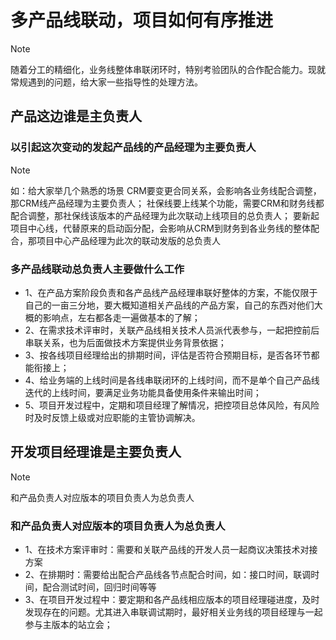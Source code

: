 # 多产品线联动，项目如何有序推进

> [!note]
>
> 随着分工的精细化，业务线整体串联闭环时，特别考验团队的合作配合能力。现就常规遇到的问题，给大家一些指导性的处理方法。

## 产品这边谁是主负责人

### 以引起这次变动的发起产品线的产品经理为主要负责人

> [!note]
>
> 如：给大家举几个熟悉的场景
> CRM要变更合同关系，会影响各业务线配合调整，那CRM线产品经理为主要负责人；
> 社保线要上线某个功能，需要CRM和财务线都配合调整，那社保线该版本的产品经理为此次联动上线项目的总负责人；
> 要新起项目中心线，代替原来的启动函分配，会影响从CRM到财务到各业务线的整体配合，那项目中心产品经理为此次的联动发版的总负责人

### 多产品线联动总负责人主要做什么工作

- 1、在产品方案阶段负责和各产品线产品经理串联好整体的方案，不能仅限于自己的一亩三分地，要大概知道相关产品线的产品方案，自己的东西对他们大概的影响点，左右都各走一遍做基本的了解；
- 2、在需求技术评审时，关联产品线相关技术人员派代表参与，一起把控前后串联关系，也为后面做技术方案提供业务背景依据；
- 3、按各线项目经理给出的排期时间，评估是否符合预期目标，是否各环节都能衔接上；
- 4、给业务端的上线时间是各线串联闭环的上线时间，而不是单个自己产品线迭代的上线时间，要满足业务功能具备使用条件来输出时间；
- 5、项目开发过程中，定期和项目经理了解情况，把控项目总体风险，有风险时及时反馈上级或对应职能的主管协调解决。

## 开发项目经理谁是主要负责人

> [!note]
>
> 和产品负责人对应版本的项目负责人为总负责人

### 和产品负责人对应版本的项目负责人为总负责人

- 1、在技术方案评审时：需要和关联产品线的开发人员一起商议决策技术对接方案
- 2、在排期时：需要给出配合产品线各节点配合时间，如：接口时间，联调时间，配合测试时间，回归时间等等
- 3、在项目开发过程中：要定期和各产品线相应版本的项目经理碰进度，及时发现存在的问题。尤其进入串联调试期时，最好相关业务线的项目经理与一起参与主版本的站立会；